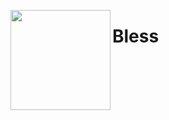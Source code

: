 <img src="https://raw.githubusercontent.com/Team-BANERUS/poketwo-Autocatcher/main/s-mds/banerus-hrt.png" align="left" width="160px"> <h1>Bless </h1>
